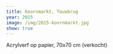 ```yaml
---
title: Koornmarkt, Touwbrug
year: 2015
image: /img/2015-koornmarkt.jpg
show: true
---
```

Acrylverf op papier, 70x70 cm (verkocht)